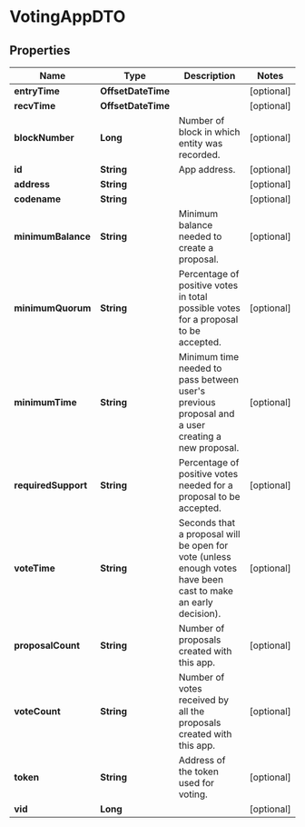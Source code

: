

# VotingAppDTO


## Properties

Name | Type | Description | Notes
------------ | ------------- | ------------- | -------------
**entryTime** | **OffsetDateTime** |  |  [optional]
**recvTime** | **OffsetDateTime** |  |  [optional]
**blockNumber** | **Long** | Number of block in which entity was recorded. |  [optional]
**id** | **String** | App address. |  [optional]
**address** | **String** |  |  [optional]
**codename** | **String** |  |  [optional]
**minimumBalance** | **String** | Minimum balance needed to create a proposal. |  [optional]
**minimumQuorum** | **String** | Percentage of positive votes in total possible votes for a proposal to be accepted. |  [optional]
**minimumTime** | **String** | Minimum time needed to pass between user&#39;s previous proposal and a user creating a new proposal. |  [optional]
**requiredSupport** | **String** | Percentage of positive votes needed for a proposal to be accepted. |  [optional]
**voteTime** | **String** | Seconds that a proposal will be open for vote (unless enough votes have been cast to make an early decision). |  [optional]
**proposalCount** | **String** | Number of proposals created with this app. |  [optional]
**voteCount** | **String** | Number of votes received by all the proposals created with this app. |  [optional]
**token** | **String** | Address of the token used for voting. |  [optional]
**vid** | **Long** |  |  [optional]



